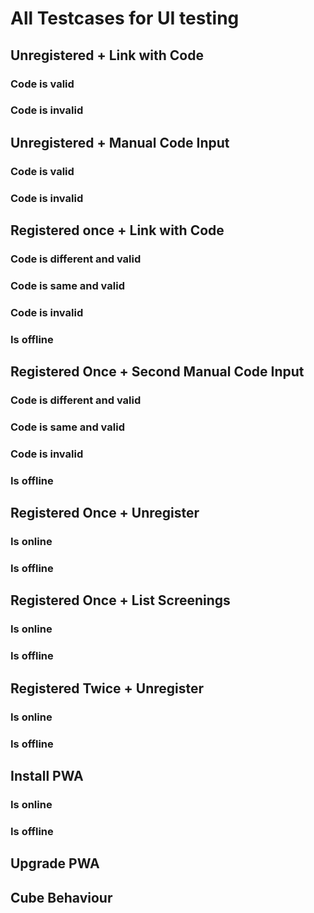# All Testcases for UI testing

## Unregistered + Link with Code 
### Code is valid
### Code is invalid

## Unregistered + Manual Code Input
### Code is valid
### Code is invalid

## Registered once +  Link with Code
### Code is different and valid
### Code is same and valid
### Code is invalid
### Is offline

## Registered Once + Second Manual Code Input
### Code is different and valid
### Code is same and valid
### Code is invalid
### Is offline

## Registered Once + Unregister
### Is online
### Is offline

## Registered Once + List Screenings
### Is online
### Is offline

## Registered Twice + Unregister
### Is online
### Is offline

## Install PWA
### Is online
### Is offline

## Upgrade PWA

## Cube Behaviour